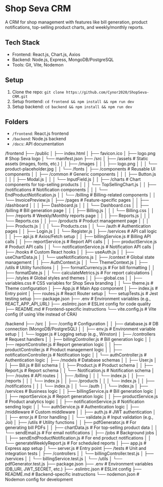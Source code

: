 # Shop Seva CRM
A CRM for shop management with features like bill generation, product notifications, top-selling product charts, and weekly/monthly reports.

## Tech Stack
- Frontend: React.js, Chart.js, Axios
- Backend: Node.js, Express, MongoDB/PostgreSQL
- Tools: Git, Vite, Nodemon

## Setup
1. Clone the repo: `git clone https://github.com/Cynor2020/ShopSeva-CRM.git`
2. Setup frontend: `cd frontend && npm install && npm run dev`
3. Setup backend: `cd backend && npm install && npm run dev`

## Folders
- `/frontend`: React.js frontend
- `/backend`: Node.js backend
- `/docs`: API documentation


/frontend
├── /public
│   ├── index.html
│   ├── favicon.ico
│   ├── logo.png        # Shop Seva logo
│   └── manifest.json
├── /src
│   ├── /assets         # Static assets (images, fonts, etc.)
│   │   ├── /images
│   │   │   ├── logo.png
│   │   │   └── product-placeholder.jpg
│   │   └── /fonts
│   ├── /components     # Reusable UI components
│   │   ├── /common    # Generic components
│   │   │   ├── Button.js
│   │   │   ├── Modal.js
│   │   │   └── InputField.js
│   │   ├── /charts    # Chart components for top-selling products
│   │   │   └── TopSellingChart.js
│   │   ├── /notifications  # Notification components
│   │   │   └── EndProductNotification.js
│   │   └── /billing   # Billing-related components
│   │       └── InvoicePreview.js
│   ├── /pages         # Feature-specific pages
│   │   ├── /dashboard
│   │   │   ├── Dashboard.js
│   │   │   └── Dashboard.css
│   │   ├── /billing   # Bill generation page
│   │   │   ├── Billing.js
│   │   │   └── Billing.css
│   │   ├── /reports   # Weekly/Monthly reports page
│   │   │   ├── Reports.js
│   │   │   └── Reports.css
│   │   ├── /products  # Product management page
│   │   │   ├── Products.js
│   │   │   └── Products.css
│   │   └── /auth      # Authentication pages
│   │       ├── Login.js
│   │       └── Register.js
│   ├── /services      # API call logic
│   │   ├── api.js     # Axios/Fetch setup
│   │   ├── billingService.js  # Billing API calls
│   │   ├── reportService.js   # Report API calls
│   │   ├── productService.js  # Product API calls
│   │   └── notificationService.js # Notification API calls
│   ├── /hooks         # Custom React hooks
│   │   ├── useAuth.js
│   │   ├── useChartData.js
│   │   └── useNotifications.js
│   ├── /context       # Global state management
│   │   ├── AuthContext.js
│   │   └── ThemeContext.js
│   ├── /utils         # Utility functions
│   │   ├── formatCurrency.js  # For bill formatting
│   │   ├── formatDate.js
│   │   └── calculateMetrics.js  # For report calculations
│   ├── /styles        # Global styles and themes
│   │   ├── global.css
│   │   ├── variables.css  # CSS variables for Shop Seva branding
│   │   └── theme.js      # Theme configuration
│   ├── App.js         # Main App component
│   ├── index.js       # Entry point
│   ├── routes.js      # React Router setup
│   └── setupTests.js  # Jest testing setup
├── package.json
├── .env               # Environment variables (e.g., REACT_APP_API_URL)
├── .eslintrc.json     # ESLint config for code quality
├── README.md          # Frontend-specific instructions
└── vite.config.js     # Vite config (if using Vite instead of CRA)






/backend
├── /src
│   ├── /config             # Configuration
│   │   ├── database.js     # DB connection (MongoDB/PostgreSQL)
│   │   ├── env.js          # Environment variable setup
│   │   └── logger.js       # Logging setup (e.g., Winston)
│   ├── /controllers        # Request handlers
│   │   ├── billingController.js   # Bill generation logic
│   │   ├── reportController.js    # Report generation logic
│   │   ├── productController.js   # Product management logic
│   │   ├── notificationController.js # Notification logic
│   │   └── authController.js      # Authentication logic
│   ├── /models             # Database schemas
│   │   ├── User.js
│   │   ├── Bill.js         # Bill schema
│   │   ├── Product.js      # Product schema
│   │   ├── Report.js       # Report schema
│   │   └── Notification.js # Notification schema
│   ├── /routes             # API routes
│   │   ├── /billing
│   │   │   └── index.js
│   │   ├── /reports
│   │   │   └── index.js
│   │   ├── /products
│   │   │   └── index.js
│   │   ├── /notifications
│   │   │   └── index.js
│   │   └── /auth
│   │       └── index.js
│   ├── /services           # Business logic
│   │   ├── billingService.js      # Bill generation logic
│   │   ├── reportService.js       # Report generation logic
│   │   ├── productService.js      # Product analytics logic
│   │   ├── notificationService.js # Notification sending logic
│   │   └── authService.js         # Authentication logic
│   ├── /middleware         # Custom middleware
│   │   ├── auth.js         # JWT authentication
│   │   ├── error.js        # Error handling
│   │   └── validate.js     # Input validation (e.g., Joi)
│   ├── /utils              # Utility functions
│   │   ├── pdfGenerator.js # For generating bill PDFs
│   │   ├── chartData.js    # For top-selling product data
│   │   └── sendEmail.js    # For email notifications
│   ├── /jobs               # Background jobs
│   │   ├── sendEndProductNotification.js # For end product notifications
│   │   └── generateWeeklyReport.js      # For scheduled reports
│   ├── app.js              # Express app setup
│   └── server.js           # Entry point
├── /tests                  # Unit and integration tests
│   ├── /controllers
│   │   └── billingController.test.js
│   ├── /services
│   │   └── billingService.test.js
│   └── /utils
│       └── pdfGenerator.test.js
├── package.json
├── .env                    # Environment variables (DB_URI, JWT_SECRET, etc.)
├── .eslintrc.json          # ESLint config
├── README.md               # Backend-specific instructions
└── nodemon.json            # Nodemon config for development
